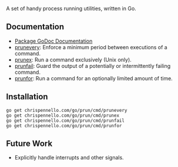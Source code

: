 A set of handy process running utilities, written in Go.

Documentation
-------------
 - [Package GoDoc Documentation](https://godoc.org/chrispennello.com/go/prun)
 - [prunevery](https://godoc.org/chrispennello.com/go/prun/cmd/prunevery):
   Enforce a minimum period between executions of a command.
 - [prunex](https://godoc.org/chrispennello.com/go/prun/cmd/prunex):
   Run a command exclusively (Unix only).
 - [prunfail](https://godoc.org/chrispennello.com/go/prun/cmd/prunfail):
   Guard the output of a potentially or intermittently failing command.
 - [prunfor](https://godoc.org/chrispennello.com/go/prun/cmd/prunfor):
   Run a command for an optionally limited amount of time.

Installation
------------
    go get chrispennello.com/go/prun/cmd/prunevery
    go get chrispennello.com/go/prun/cmd/prunex
    go get chrispennello.com/go/prun/cmd/prunfail
    go get chrispennello.com/go/prun/cmd/prunfor

Future Work
-----------
 - Explicitly handle interrupts and other signals.
